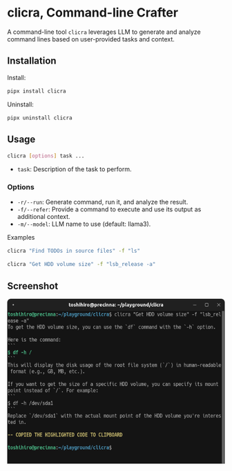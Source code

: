 # clicra, Command-line Crafter

A command-line tool `clicra` leverages LLM to generate and analyze command lines based on user-provided tasks and context.

## Installation

Install:

```sh
pipx install clicra
```

Uninstall:

```sh
pipx uninstall clicra
```

## Usage

```sh
clicra [options] task ...
```

* `task`: Description of the task to perform.

### Options

* `-r/--run`: Generate command, run it, and analyze the result.
* `-f/--refer`: Provide a command to execute and use its output as additional context.
* `-m/--model`: LLM name to use (default: llama3).

Examples

```sh
clicra "Find TODOs in source files" -f "ls"
```

```sh
clicra "Get HDD volume size" -f "lsb_release -a"
```

## Screenshot

![](imgs/screenshot1.png)
